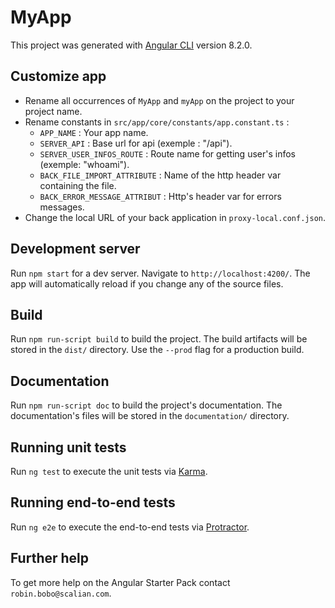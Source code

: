 # MyApp

This project was generated with [Angular CLI](https://github.com/angular/angular-cli) version 8.2.0.

## Customize app

* Rename all occurrences of `MyApp` and `myApp` on the project to your project name.
* Rename constants in `src/app/core/constants/app.constant.ts` :
  * `APP_NAME` : Your app name.
  * `SERVER_API` : Base url for api (exemple : "/api").
  * `SERVER_USER_INFOS_ROUTE` : Route name for getting user's infos (exemple: "whoami").
  * `BACK_FILE_IMPORT_ATTRIBUTE` : Name of the http header var containing the file.
  * `BACK_ERROR_MESSAGE_ATTRIBUT` : Http's header var for errors messages.
* Change the local URL of your back application in `proxy-local.conf.json`.

## Development server

Run `npm start` for a dev server. Navigate to `http://localhost:4200/`. The app will automatically reload if you change any of the source files.

## Build

Run `npm run-script build` to build the project. The build artifacts will be stored in the `dist/` directory. Use the `--prod` flag for a production build.

## Documentation

Run `npm run-script doc` to build the project's documentation. The documentation's files will be stored in the `documentation/` directory.

## Running unit tests

Run `ng test` to execute the unit tests via [Karma](https://karma-runner.github.io).

## Running end-to-end tests

Run `ng e2e` to execute the end-to-end tests via [Protractor](http://www.protractortest.org/).

## Further help

To get more help on the Angular Starter Pack contact `robin.bobo@scalian.com`.
